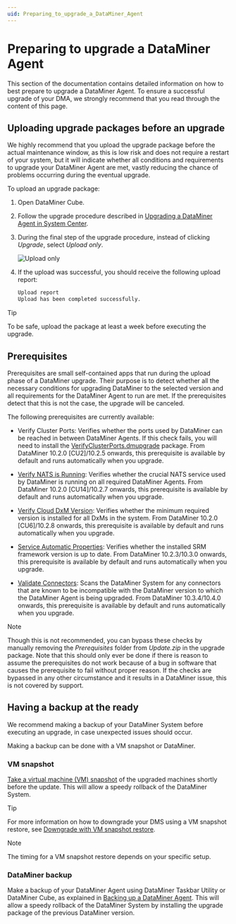 ```yaml
---
uid: Preparing_to_upgrade_a_DataMiner_Agent
---
```


# Preparing to upgrade a DataMiner Agent

This section of the documentation contains detailed information on how to best prepare to upgrade a DataMiner Agent. To ensure a successful upgrade of your DMA, we strongly recommend that you read through the content of this page.

## Uploading upgrade packages before an upgrade

We highly recommend that you upload the upgrade package before the actual maintenance window, as this is low risk and does not require a restart of your system, but it will indicate whether all conditions and requirements to upgrade your DataMiner Agent are met, vastly reducing the chance of problems occurring during the eventual upgrade.

To upload an upgrade package:

1. Open DataMiner Cube.

1. Follow the upgrade procedure described in [Upgrading a DataMiner Agent in System Center](xref:Upgrading_a_DataMiner_Agent_in_System_Center).

1. During the final step of the upgrade procedure, instead of clicking *Upgrade*, select *Upload only*.

   ![Upload only](~/user-guide/images/Upload_Only.png)

1. If the upload was successful, you should receive the following upload report:

   ```txt
   Upload report
   Upload has been completed successfully.
   ```

> [!TIP]
> To be safe, upload the package at least a week before executing the upgrade.

## Prerequisites

Prerequisites are small self-contained apps that run during the upload phase of a DataMiner upgrade. Their purpose is to detect whether all the necessary conditions for upgrading DataMiner to the selected version and all requirements for the DataMiner Agent to run are met. If the prerequisites detect that this is not the case, the upgrade will be canceled.

The following prerequisites are currently available:

- Verify Cluster Ports: Verifies whether the ports used by DataMiner can be reached in between DataMiner Agents. If this check fails, you will need to install the [VerifyClusterPorts.dmupgrade](xref:VerifyClusterPortsdmupgrade) package. From DataMiner 10.2.0 [CU2]/10.2.5 onwards, this prerequisite is available by default and runs automatically when you upgrade.

- [Verify NATS is Running](xref:VerifyNatsIsRunning): Verifies whether the crucial NATS service used by DataMiner is running on all required DataMiner Agents. From DataMiner 10.2.0 [CU14]/10.2.7 onwards, this prerequisite is available by default and runs automatically when you upgrade.

- [Verify Cloud DxM Version](xref:BPA_Verify_Cloud_DxM_Version): Verifies whether the minimum required version is installed for all DxMs in the system. From DataMiner 10.2.0 [CU6]/10.2.8 onwards, this prerequisite is available by default and runs automatically when you upgrade.

- [Service Automatic Properties](xref:BPA_Service_Automatic_Properties): Verifies whether the installed SRM framework version is up to date. From DataMiner 10.2.3/10.3.0 onwards, this prerequisite is available by default and runs automatically when you upgrade.

- [Validate Connectors](xref:BPA_Validate_Connectors): Scans the DataMiner System for any connectors that are known to be incompatible with the DataMiner version to which the DataMiner Agent is being upgraded. From DataMiner 10.3.4/10.4.0 onwards, this prerequisite is available by default and runs automatically when you upgrade.

> [!NOTE]
> Though this is not recommended, you can bypass these checks by manually removing the *Prerequisites* folder from *Update.zip* in the upgrade package.
> Note that this should only ever be done if there is reason to assume the prerequisites do not work because of a bug in software that causes the prerequisite to fail without proper reason.
> If the checks are bypassed in any other circumstance and it results in a DataMiner issue, this is not covered by support. 

## Having a backup at the ready

We recommend making a backup of your DataMiner System before executing an upgrade, in case unexpected issues should occur.

Making a backup can be done with a VM snapshot or DataMiner.

### VM snapshot

[Take a virtual machine (VM) snapshot](xref:MOP_Downgrading_a_DMS#for-a-downgrade-with-vm-snapshot-restore) of the upgraded machines shortly before the update. This will allow a speedy rollback of the DataMiner System.

> [!TIP]
> For more information on how to downgrade your DMS using a VM snapshot restore, see [Downgrade with VM snapshot restore](xref:MOP_Downgrading_a_DMS#downgrade-with-vm-snapshot-restore-preferred).

> [!NOTE]
> The timing for a VM snapshot restore depends on your specific setup.

### DataMiner backup

Make a backup of your DataMiner Agent using DataMiner Taskbar Utility or DataMiner Cube, as explained in [Backing up a DataMiner Agent](xref:Backing_up_a_DataMiner_Agent). This will allow a speedy rollback of the DataMiner System by installing the upgrade package of the previous DataMiner version.

